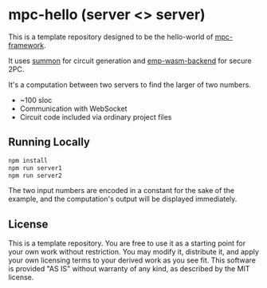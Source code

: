 # mpc-hello (server <> server)

This is a template repository designed to be the hello-world of
[mpc-framework](https://github.com/voltrevo/mpc-framework).

It uses [summon](https://github.com/voltrevo/summon) for circuit generation
and [emp-wasm-backend](https://github.com/voltrevo/emp-wasm-backend) for
secure 2PC.

It's a computation between two servers to find the larger of two numbers.

- ~100 sloc
- Communication with WebSocket
- Circuit code included via ordinary project files

## Running Locally

```sh
npm install
npm run server1
npm run server2
```

The two input numbers are encoded in a constant for the sake of the example, and the computation's output will be displayed immediately.

## License

This is a template repository. You are free to use it as a starting point for
your own work without restriction. You may modify it, distribute it, and apply
your own licensing terms to your derived work as you see fit. This software is
provided "AS IS" without warranty of any kind, as described by the MIT license.
